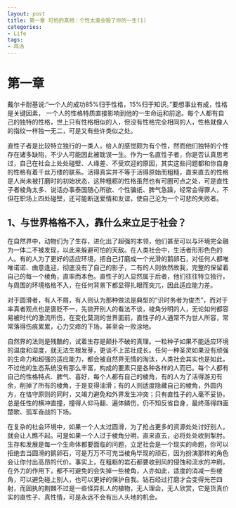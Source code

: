```yaml
---
layout: post
title: 第一章 可怕的真相：个性太直会毁了你的一生(1)
categories:
- Life
tags:
- 鸡汤
---
```


# 第一章
戴尔卡耐基说:“一个人的成功85%归于性格，15%归于知识。”要想事业有成，性格是关键因素，
一个人的性格特质直接影响到他的一生命运和前途。每个人都有自己的独特的性格，世上只有性格相似的人，但没有性格完全相同的人，性格就像人的指纹一样独一无二，可是又有些许类似之处。

直性子者是比较特立独行的一类人，给人的感觉颇为有个性，然而他们独特的个性存在诸多缺陷，不少人可能因此被耽误一生。作为一名直性子者，你是否认真思考过，自己在社会上处处碰壁、人缘差、不受欢迎的原因，其实这些问题都和你自身的性格有着千丝万缕的联系。活得真实并不等于活得原始而粗糙，直来直去的性格是人尚未被打磨时的初始状态，这种粗粝的性格虽然也有可圈可点之处，可是直性子者棱角太多、说话办事泰国随心所欲、个性骗纸、脾气急躁，经常会得罪人，不但在职场上四处碰壁，还可能断送爱情和友谊，使自己沦为一个可悲的失败者。

## 1、与世界格格不入，靠什么来立足于社会？
在自然界中，动物们为了生存，进化出了超强的本领，他们甚至可以与环境完全融为一体二不被发现，以此来躲避可怕的天敌。在人类社会中，生活者形形色色的人。有的人为了更好的适应环境，把自己打磨成一个光滑的鹅卵石，对任何人都唯唯诺诺、曲意逢迎，彻底没有了自己的影子，二有的人则依然故我，完整的保留着自己的每一个棱角，直率而本色。直性子的人显然属于后者，他们往往特立独行，与周围的环境格格不入，在任何背景下都显得扎眼而突兀，因此适应能力差。

对于圆滑者，有人不屑，有人则认为那种做法是典型的“识时务者为俊杰”，而对于率真者观点也是褒贬不一，先抛开别人的看法不谈，棱角分明的人，无论如何都容易被时代的激流所伤，在变化莫测的世界面前，直性子的人通常不为世人所容，常常落得伤痕累累，心力交瘁的下场，甚至会一败涂地。

自然界的法则是残酷的，试着生存是颠扑不破的真理。一粒种子如果不能适应环境的温度和湿度，就无法生根发芽，更谈不上茁壮成长。任何一种圣灵如果没有顽强的生命力和超强的适应能力，都会被自然界无情的淘汰，人类社会其实也是如此，不过他的生态系统没有那么丰富，构成的要素只是各种各样的人而已。每个人都有自己的性格特点、脾气、喜好，每个人都有自己的棱角，有的人为了活得游刃有余，削掉了所有的棱角，于是变得油滑；有的人则适度隐藏自己的棱角，外圆内方，在恪守原则的同时，又竭力避免和外界发生冲突；只有直性子的人毫不妥协，总是任性的横冲直撞，撞得人仰马翻、遍体鳞伤，仍不知反省自身，最终落得四面楚歌、孤军奋战的下场。

在复杂的社会环境中，如果一个人太过圆滑，为了抢占更多的资源处处讨好别人，就会让人瞧不起。可是如果一个人过于棱角分明，直来直去，必将处处收到掣肘。生存和发展是每一个生命体都要面临的问题，立足社会是一个现实的命题，你可以拒绝去当圆滑的鹅卵石，可是万万不可充当棱角毕现的顽石，因为扮演那样的角色会让你付出高昂的代价。事实上，在粗粝的岩石都要收到风的侵蚀和流水的冲刷，在外力的作用下，都不可避免的会失掉一些棱角，人亦如此，适度的消减一些棱角，可以避免碰上别人，也可以更好的保护自我。钻石经过打磨才会变得光芒四射，而固执的荆棘不过是一些怪异扎人的植物，无人理会，无人欣赏，它是货真价实的直性子、真性情，可是永远不会有出人头地的机会。


